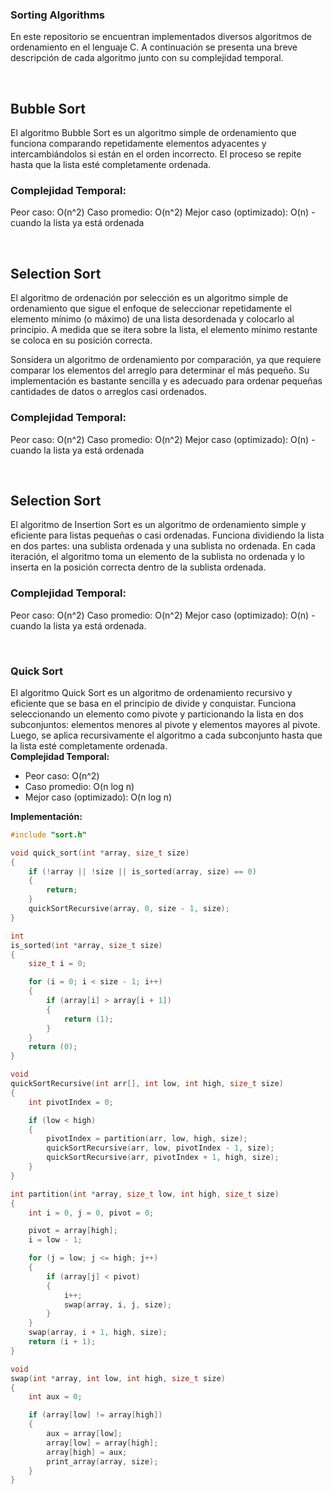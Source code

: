 ### Sorting Algorithms

En este repositorio se encuentran implementados diversos algoritmos de ordenamiento en el lenguaje C. A continuación se presenta una breve descripción de cada algoritmo junto con su complejidad temporal.

<br>

## Bubble Sort

El algoritmo Bubble Sort es un algoritmo simple de ordenamiento que funciona comparando repetidamente elementos adyacentes y intercambiándolos si están en el orden incorrecto. El proceso se repite hasta que la lista esté completamente ordenada.
<br>
### Complejidad Temporal:
Peor caso: O(n^2)
Caso promedio: O(n^2)
Mejor caso (optimizado): O(n) - cuando la lista ya está ordenada

<br>

## Selection Sort

El algoritmo de ordenación por selección es un algoritmo simple de ordenamiento que sigue el enfoque de seleccionar repetidamente el elemento mínimo (o máximo) de una lista desordenada y colocarlo al principio. A medida que se itera sobre la lista, el elemento mínimo restante se coloca en su posición correcta.

Sonsidera un algoritmo de ordenamiento por comparación, ya que requiere comparar los elementos del arreglo para determinar el más pequeño. Su implementación es bastante sencilla y es adecuado para ordenar pequeñas cantidades de datos o arreglos casi ordenados.
<br>
### Complejidad Temporal:
Peor caso: O(n^2)
Caso promedio: O(n^2)
Mejor caso (optimizado): O(n) - cuando la lista ya está ordenada

<br>

## Selection Sort
El algoritmo de Insertion Sort es un algoritmo de ordenamiento simple y eficiente para listas pequeñas o casi ordenadas. Funciona dividiendo la lista en dos partes: una sublista ordenada y una sublista no ordenada. En cada iteración, el algoritmo toma un elemento de la sublista no ordenada y lo inserta en la posición correcta dentro de la sublista ordenada.

### Complejidad Temporal:
Peor caso: O(n^2)
Caso promedio: O(n^2)
Mejor caso (optimizado): O(n) - cuando la lista ya está ordenada.

<br>

### Quick Sort

El algoritmo Quick Sort es un algoritmo de ordenamiento recursivo y eficiente que se basa en el principio de divide y conquistar. Funciona seleccionando un elemento como pivote y particionando la lista en dos subconjuntos: elementos menores al pivote y elementos mayores al pivote. Luego, se aplica recursivamente el algoritmo a cada subconjunto hasta que la lista esté completamente ordenada.
<br>
**Complejidad Temporal:**
- Peor caso: O(n^2)
- Caso promedio: O(n log n)
- Mejor caso (optimizado): O(n log n)

**Implementación:**

```c
#include "sort.h"

void quick_sort(int *array, size_t size)
{
	if (!array || !size || is_sorted(array, size) == 0)
	{
		return;
	}
	quickSortRecursive(array, 0, size - 1, size);
}

int
is_sorted(int *array, size_t size)
{
	size_t i = 0;

	for (i = 0; i < size - 1; i++)
	{
		if (array[i] > array[i + 1])
		{
			return (1);
		}
	}
	return (0);
}

void
quickSortRecursive(int arr[], int low, int high, size_t size)
{
	int pivotIndex = 0;

	if (low < high)
	{
		pivotIndex = partition(arr, low, high, size);
		quickSortRecursive(arr, low, pivotIndex - 1, size);
		quickSortRecursive(arr, pivotIndex + 1, high, size);
	}
}

int partition(int *array, size_t low, int high, size_t size)
{
	int i = 0, j = 0, pivot = 0;

	pivot = array[high];
	i = low - 1;

	for (j = low; j <= high; j++)
	{
		if (array[j] < pivot)
		{
			i++;
			swap(array, i, j, size);
		}
	}
	swap(array, i + 1, high, size);
	return (i + 1);
}

void
swap(int *array, int low, int high, size_t size)
{
	int aux = 0;

	if (array[low] != array[high])
	{
		aux = array[low];
		array[low] = array[high];
		array[high] = aux;
		print_array(array, size);
	}
}


